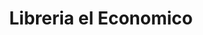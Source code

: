 ---
title: "Libreria el Economico"
url: /achacachi/libreria-el-economico/
shop: material de oficina
---